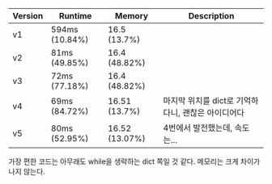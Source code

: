 | Version | Runtime | Memory | Description |
| --- | --- | --- | --- |
| v1 | 594ms (10.84%) | 16.5 (13.7%)
| v2 | 81ms (49.85%) | 16.4 (48.82%)
| v3 | 72ms (77.18%) | 16.4 (48.82%)
| v4 | 69ms (84.72%) | 16.51 (13.7%) | 마지막 위치를 dict로 기억하다니, 괜찮은 아이디어다
| v5 | 80ms (52.95%) | 16.52 (13.07%) | 4번에서 발전했는데, 속도는...

가장 편한 코드는 아무래도 while을 생략하는 dict 쪽일 것 같다.
메모리는 크게 차이가 나지 않는다.

